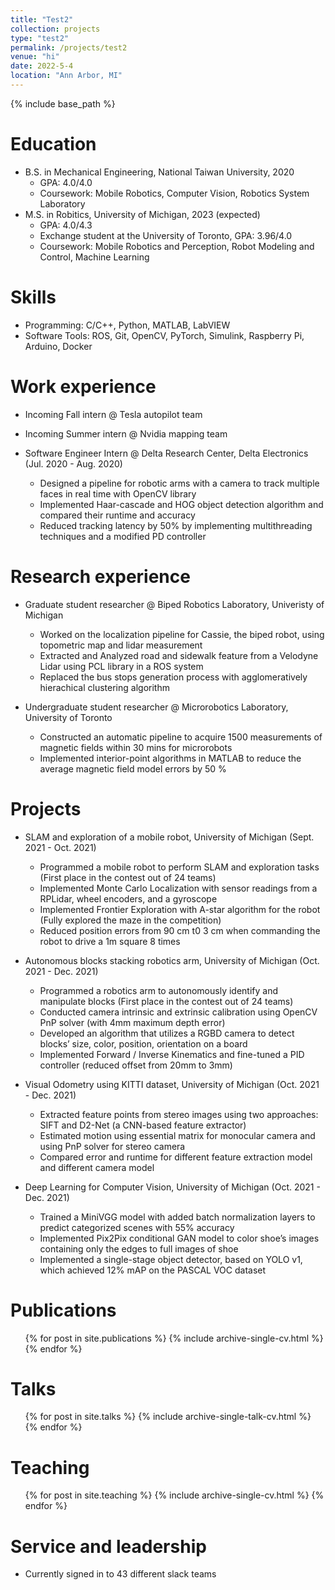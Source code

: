 ```yaml
---
title: "Test2"
collection: projects
type: "test2"
permalink: /projects/test2
venue: "hi"
date: 2022-5-4
location: "Ann Arbor, MI"
---
```


{% include base_path %}

Education
======
* B.S. in Mechanical Engineering, National Taiwan University, 2020
  * GPA: 4.0/4.0
  * Coursework: Mobile Robotics, Computer Vision, Robotics System Laboratory
* M.S. in Robitics, University of Michigan, 2023 (expected)
  * GPA: 4.0/4.3
  * Exchange student at the University of Toronto, GPA: 3.96/4.0
  * Coursework: Mobile Robotics and Perception, Robot Modeling and Control, Machine Learning

Skills
======
* Programming: C/C++, Python, MATLAB, LabVIEW
* Software Tools: ROS, Git, OpenCV, PyTorch, Simulink, Raspberry Pi, Arduino, Docker

Work experience
======
* Incoming Fall intern @ Tesla autopilot team

* Incoming Summer intern @ Nvidia mapping team

* Software Engineer Intern @ Delta Research Center, Delta Electronics (Jul. 2020 - Aug. 2020)
  * Designed a pipeline for robotic arms with a camera to track multiple faces in real time with OpenCV library
  * Implemented Haar-cascade and HOG object detection algorithm and compared their runtime and accuracy
  * Reduced tracking latency by 50% by implementing multithreading techniques and a modified PD controller

Research experience
======
* Graduate student researcher @ Biped Robotics Laboratory, Univeristy of Michigan
  * Worked on the localization pipeline for Cassie, the biped robot, using topometric map and lidar measurement
  * Extracted and Analyzed road and sidewalk feature from a Velodyne Lidar using PCL library in a ROS system
  * Replaced the bus stops generation process with agglomeratively hierachical clustering algorithm

* Undergraduate student researcher @ Microrobotics Laboratory, University of Toronto
  * Constructed an automatic pipeline to acquire 1500 measurements of magnetic fields within 30 mins for microrobots
  * Implemented interior-point algorithms in MATLAB to reduce the average magnetic field model errors by 50 %
  
Projects
======
* SLAM and exploration of a mobile robot, University of Michigan (Sept. 2021 - Oct. 2021)
  * Programmed a mobile robot to perform SLAM and exploration tasks (First place in the contest out of 24 teams)
  * Implemented Monte Carlo Localization with sensor readings from a RPLidar, wheel encoders, and a gyroscope
  * Implemented Frontier Exploration with A-star algorithm for the robot (Fully explored the maze in the competition)
  * Reduced position errors from 90 cm t0 3 cm when commanding the robot to drive a 1m square 8 times

* Autonomous blocks stacking robotics arm, University of Michigan (Oct. 2021 - Dec. 2021)
  * Programmed a robotics arm to autonomously identify and manipulate blocks (First place in the contest out of 24 teams)
  * Conducted camera intrinsic and extrinsic calibration using OpenCV PnP solver (with 4mm maximum depth error)
  * Developed an algorithm that utilizes a RGBD camera to detect blocks’ size, color, position, orientation on a board
  * Implemented Forward / Inverse Kinematics and fine-tuned a PID controller (reduced offset from 20mm to 3mm)

* Visual Odometry using KITTI dataset, University of Michigan (Oct. 2021 - Dec. 2021)
  * Extracted feature points from stereo images using two approaches: SIFT and D2-Net (a CNN-based feature extractor)
  * Estimated motion using essential matrix for monocular camera and using PnP solver for stereo camera
  * Compared error and runtime for different feature extraction model and different camera model
  
* Deep Learning for Computer Vision, University of Michigan (Oct. 2021 - Dec. 2021)
  * Trained a MiniVGG model with added batch normalization layers to predict categorized scenes with 55% accuracy
  * Implemented Pix2Pix conditional GAN model to color shoe’s images containing only the edges to full images of shoe
  * Implemented a single-stage object detector, based on YOLO v1, which achieved 12% mAP on the PASCAL VOC dataset


Publications
======
  <ul>{% for post in site.publications %}
    {% include archive-single-cv.html %}
  {% endfor %}</ul>
  
Talks
======
  <ul>{% for post in site.talks %}
    {% include archive-single-talk-cv.html %}
  {% endfor %}</ul>
  
Teaching
======
  <ul>{% for post in site.teaching %}
    {% include archive-single-cv.html %}
  {% endfor %}</ul>
  
Service and leadership
======
* Currently signed in to 43 different slack teams
